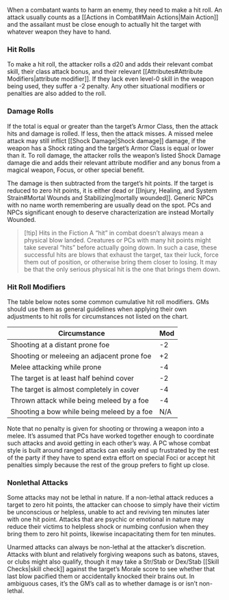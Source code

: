 When a combatant wants to harm an enemy, they need to make a hit roll. An attack usually counts as a [[Actions in Combat#Main Actions|Main Action]] and the assailant must be close enough to actually hit the target with whatever weapon they have to hand.
### Hit Rolls
To make a hit roll, the attacker rolls a d20 and adds their relevant combat skill, their class attack bonus, and their relevant [[Attributes#Attribute Modifiers|attribute modifier]]. If they lack even level-0 skill in the weapon being used, they suffer a -2 penalty. Any other situational modifiers or penalties are also added to the roll.
### Damage Rolls
If the total is equal or greater than the target’s Armor Class, then the attack hits and damage is rolled. If less, then the attack misses. A missed melee attack may still inflict [[Shock Damage|Shock damage]] damage, if the weapon has a Shock rating and the target’s Armor Class is equal or lower than it. To roll damage, the attacker rolls the weapon’s listed Shock Damage damage die and adds their relevant attribute modifier and any bonus from a magical weapon, Focus, or other special benefit. 

The damage is then subtracted from the target’s hit points. If the target is reduced to zero hit points, it is either dead or [[Injury, Healing, and System Strain#Mortal Wounds and Stabilizing|mortally wounded]]. Generic NPCs with no name worth remembering are usually dead on the spot. PCs and NPCs significant enough to deserve characterization are instead Mortally Wounded. 

> [!tip] Hits in the Fiction
> A “hit” in combat doesn’t always mean a physical blow landed. Creatures or PCs with many hit points might take several “hits” before actually going down. In such a case, these successful hits are blows that exhaust the target, tax their luck, force them out of position, or otherwise bring them closer to losing. It may be that the only serious physical hit is the one that brings them down.

### Hit Roll Modifiers
The table below notes some common cumulative hit roll modifiers. GMs should use them as general guidelines when applying their own adjustments to hit rolls for circumstances not listed on the chart.

| Circumstance                               | Mod |
| ------------------------------------------ | --- |
| Shooting at a distant prone foe            | -2  |
| Shooting or meleeing an adjacent prone foe | +2  |
| Melee attacking while prone                | -4  |
| The target is at least half behind cover   | -2  |
| The target is almost completely in cover   | -4  |
| Thrown attack while being meleed by a foe  | -4  |
| Shooting a bow while being meleed by a foe | N/A |
Note that no penalty is given for shooting or throwing a weapon into a melee. It’s assumed that PCs have worked together enough to coordinate such attacks and avoid getting in each other’s way. A PC whose combat style is built around ranged attacks can easily end up frustrated by the rest of the party if they have to spend extra effort on special Foci or accept hit penalties simply because the rest of the group prefers to fight up close.
### Nonlethal Attacks
Some attacks may not be lethal in nature. If a non-lethal attack reduces a target to zero hit points, the attacker can choose to simply have their victim be unconscious or helpless, unable to act and reviving ten minutes later with one hit point. Attacks that are psychic or emotional in nature may reduce their victims to helpless shock or numbing confusion when they bring them to zero hit points, likewise incapacitating them for ten minutes. 

Unarmed attacks can always be non-lethal at the attacker’s discretion. Attacks with blunt and relatively forgiving weapons such as batons, staves, or clubs might also qualify, though it may take a Str/Stab or Dex/Stab [[Skill Checks|skill check]] against the target’s Morale score to see whether that last blow pacified them or accidentally knocked their brains out. In ambiguous cases, it’s the GM’s call as to whether damage is or isn’t non-lethal. 